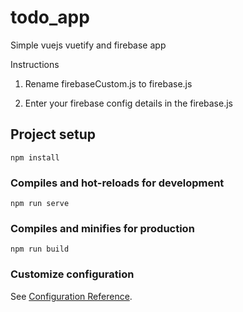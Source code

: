 # todo_app

Simple vuejs vuetify and firebase app

Instructions

1. Rename firebaseCustom.js to firebase.js

2. Enter your firebase config details in the firebase.js

## Project setup
```
npm install
```

### Compiles and hot-reloads for development
```
npm run serve
```

### Compiles and minifies for production
```
npm run build
```


### Customize configuration
See [Configuration Reference](https://cli.vuejs.org/config/).
